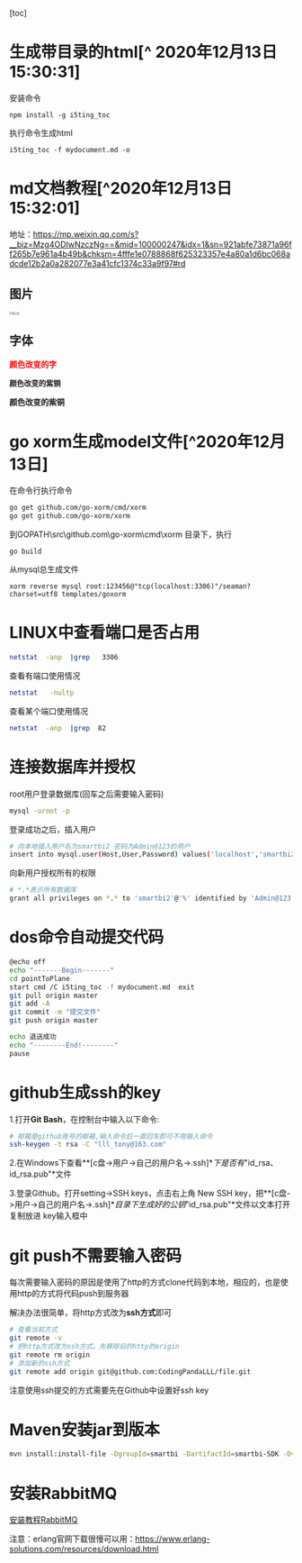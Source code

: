 [toc]

# 生成带目录的html[^ 2020年12月13日15:30:31]

安装命令

```
npm install -g i5ting_toc
```

执行命令生成html

```
i5ting_toc -f mydocument.md -o
```

# md文档教程[^2020年12月13日15:32:01] 

地址：<https://mp.weixin.qq.com/s?__biz=Mzg4ODIwNzczNg==&mid=100000247&idx=1&sn=921abfe73871a96ff265b7e961a4b49b&chksm=4fffe1e0788868f625323357e4a80a1d6bc068adcde12b2a0a282077e3a41cfc1374c33a9f97#rd>

## 图片

<img src="https://upload-images.jianshu.io/upload_images/6064177-dc67c5af7ab11bef.jpg?imageMogr2/auto-orient/strip%7CimageView2/2/w/1240" alt="哈士奇" style="zoom:30%;" />

## 字体

<font color="red">**颜色改变的字**</font>

<font size="2">**颜色改变的紫铜**</font>

<font face="楷体">**颜色改变的紫铜**</font>

# go xorm生成model文件[^2020年12月13日]

在命令行执行命令

``` bash
go get github.com/go-xorm/cmd/xorm
go get github.com/go-xorm/xorm
```

到GOPATH\src\github.com\go-xorm\cmd\xorm 目录下，执行

``` 
go build
```

从mysql总生成文件

```
xorm reverse mysql root:123456@"tcp(localhost:3306)"/seaman?charset=utf8 templates/goxorm
```



# LINUX中查看端口是否占用

``` bash
netstat  -anp  |grep   3306
```

查看有端口使用情况

``` bash
netstat   -nultp
```

查看某个端口使用情况

``` bash
netstat  -anp  |grep  82
```

# 连接数据库并授权

root用户登录数据库(回车之后需要输入密码)

``` bash
mysql -uroot -p
```

登录成功之后，插入用户

``` bash
# 向本地插入用户名为smartbi2 密码为Admin@123的用户
insert into mysql.user(Host,User,Password) values('localhost','smartbi2',password('Admin@123'));
```

向新用户授权所有的权限

``` bash
# *.*表示所有数据库
grant all privileges on *.* to 'smartbi2'@'%' identified by 'Admin@123' with grant option;
```

# dos命令自动提交代码

``` bash
@echo off
echo "-------Begin-------"
cd pointToPlane
start cmd /C i5ting_toc -f mydocument.md  exit
git pull origin master
git add -A
git commit -m "提交文件"
git push origin master

echo 退送成功
echo "--------End!--------"
pause
```

# github生成ssh的key

1.打开**Git Bash**，在控制台中输入以下命令:

``` bash
# 邮箱是github账号的邮箱,输入命令后一直回车即可不用输入命令
ssh-keygen -t rsa -C "lll_tony@163.com"
```

2.在Windows下查看**[c盘->用户->自己的用户名->.ssh]**下是否有*"id_rsa、id_rsa.pub"*文件

3.登录Github。打开setting->SSH keys，点击右上角 New SSH key，把**[c盘->用户->自己的用户名->.ssh]**目录下生成好的公钥*"id_rsa.pub"*文件以文本打开复制放进 key输入框中

# git push不需要输入密码

每次需要输入密码的原因是使用了http的方式clone代码到本地，相应的，也是使用http的方式将代码push到服务器

解决办法很简单，将http方式改为**ssh方式**即可

``` bash
# 查看当前方式
git remote -v
# 把http方式改为ssh方式。先移除旧的http的origin
git remote rm origin
# 添加新的ssh方式
git remote add origin git@github.com:CodingPandaLLL/file.git
```

注意使用ssh提交的方式需要先在Github中设置好ssh key

# Maven安装jar到版本

``` bash
mvn install:install-file -DgroupId=smartbi -DartifactId=smartbi-SDK -Dversion=1.0 -Dpackaging=jar -Dfile=C:\codeSpace\WorkSpace\JavaWeb\smartbi\src\main\resources\lib\smartbi-SDK.jar
```

# 安装RabbitMQ

[安装教程RabbitMQ](https://www.cnblogs.com/JustinLau/p/11738511.html)

注意：erlang官网下载很慢可以用：https://www.erlang-solutions.com/resources/download.html

